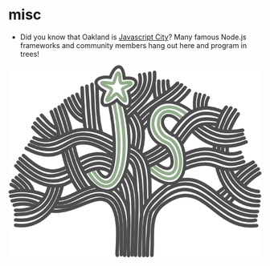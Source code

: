 # misc

* Did you know that Oakland is [Javascript City](https://localwiki.org/oakland/javascript)? Many famous Node.js frameworks and community members hang out here and program in trees!

![Substack Oakland is Javascript City](../images/substack_oakjs.png)